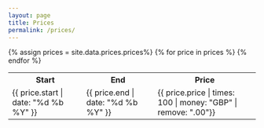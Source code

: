 ```yaml
---
layout: page
title: Prices
permalink: /prices/
---
```


<table>
    <tr>
        <th>Start</th>
        <th>End</th>
        <th>Price</th>
    </tr>
{% assign prices = site.data.prices.prices%}
{% for price in prices %}
    <tr>
        <td><time datetime="{{ price.start | date: "%F" }}">{{ price.start | date: "%d %b %Y" }}</time></td>
        <td><time datetime="{{ price.end | date: "%F" }}">{{ price.end | date: "%d %b %Y" }}</time></td>
        <td>{{ price.price | times: 100 | money: "GBP" | remove: ".00"}}</td>
    </tr>
{% endfor %}
</table>